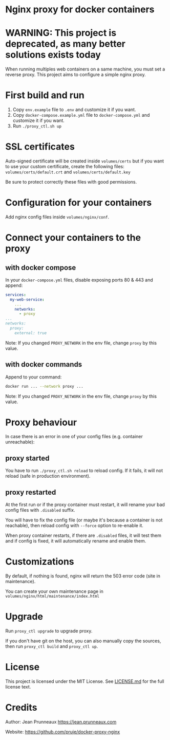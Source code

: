 # Nginx proxy for docker containers

# WARNING: This project is deprecated, as many better solutions exists today

When running multiples web containers on a same machine, you must set a reverse proxy.
This project aims to configure a simple nginx proxy.

# First build and run
1. Copy `env.example` file to `.env` and customize it if you want.
2. Copy `docker-compose.example.yml` file to `docker-compose.yml` and customize it if you want.
3. Run `./proxy_ctl.sh up`

# SSL certificates
Auto-signed certificate will be created inside `volumes/certs` but if you want to use
your custom certificate, create the following files:
`volumes/certs/default.crt` and `volumes/certs/default.key`

Be sure to protect correctly these files with good permissions.

# Configuration for your containers
Add nginx config files inside `volumes/nginx/conf`.

# Connect your containers to the proxy
## with docker compose
In your `docker-compose.yml` files, disable exposing ports 80 & 443 and append:
```yaml
services:
  my-web-service:
    ...
    networks:
      - proxy
...
networks:
  proxy:
    external: true
```
Note: If you changed `PROXY_NETWORK` in the env file, change `proxy` by this value.

## with docker commands
Append to your command:
```bash
docker run ... --network proxy ...
```
Note: If you changed `PROXY_NETWORK` in the env file, change `proxy` by this value.

# Proxy behaviour
In case there is an error in one of your config files (e.g. container unreachable):
## proxy started
You have to run `./proxy_ctl.sh reload` to reload config. If it fails, it will not reload (safe in production environment).

## proxy restarted
At the first run or if the proxy container must restart, it will rename your bad config files with `.disabled` suffix.

You will have to fix the config file (or maybe it's because a container is not reachable), then reload config with `--force` option to re-enable it.

When proxy container restarts, if there are `.disabled` files, it will test them and if config is fixed, it will automatically rename and enable them.

# Customizations
By default, if nothing is found, nginx will return the 503 error code (site in maintenance).

You can create your own maintenance page in `volumes/nginx/html/maintenance/index.html`

# Upgrade
Run `proxy_ctl upgrade` to upgrade proxy.

If you don't have git on the host, you can also manually copy the sources, then run `proxy_ctl build` and `proxy_ctl up`.

# License
This project is licensed under the MIT License. See [LICENSE.md](LICENSE.md) for the full license text.

# Credits
Author: Jean Prunneaux https://jean.prunneaux.com

Website: https://github.com/pruje/docker-proxy-nginx
